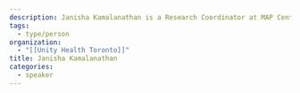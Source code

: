 ```yaml
---
description: Janisha Kamalanathan is a Research Coordinator at MAP Centre for Urban Health Solutions at Unity Health Toronto. A social worker by training, Janisha is passionate about improving health equity in the city. At MAP Janisha works on innovative research projects that support social change – including program evaluations, quality improvement initiatives and projects related to the Centre’s Partner Violence Implementation Science Program. In her spare time, Janisha chairs the board of a Turtle House Art/Play Centre – a small charity providing special arts programming for newcomers in Toronto.
tags:
  - type/person
organization:
  - "[[Unity Health Toronto]]"
title: Janisha Kamalanathan
categories:
  - speaker
---
```

